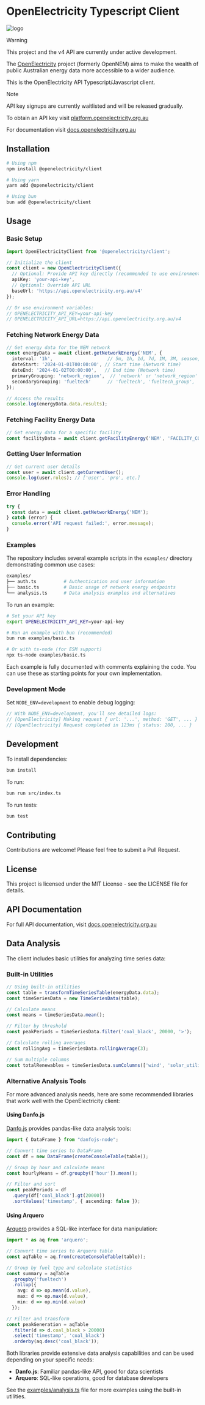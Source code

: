 # OpenElectricity Typescript Client

![logo](https://platform.openelectricity.org.au/oe_logo_full.png)

> [!WARNING]
> This project and the v4 API are currently under active development.

The [OpenElectricity](https://openelectricity.org.au) project (formerly OpenNEM) aims to make the wealth of public Australian energy data more accessible to a wider audience.

This is the OpenElectricity API Typescript/Javascript client.

> [!NOTE]
> API key signups are currently waitlisted and will be released gradually.

To obtain an API key visit [platform.openelectricity.org.au](https://platfrom.openelectricity.org.au)

For documentation visit [docs.openelectricity.org.au](https://docs.openelectricity.org.au/introduction)

## Installation

```bash
# Using npm
npm install @openelectricity/client

# Using yarn
yarn add @openelectricity/client

# Using bun
bun add @openelectricity/client
```

## Usage

### Basic Setup

```typescript
import OpenElectricityClient from '@openelectricity/client';

// Initialize the client
const client = new OpenElectricityClient({
  // Optional: Provide API key directly (recommended to use environment variable)
  apiKey: 'your-api-key',
  // Optional: Override API URL
  baseUrl: 'https://api.openelectricity.org.au/v4'
});

// Or use environment variables:
// OPENELECTRICITY_API_KEY=your-api-key
// OPENELECTRICITY_API_URL=https://api.openelectricity.org.au/v4
```

### Fetching Network Energy Data

```typescript
// Get energy data for the NEM network
const energyData = await client.getNetworkEnergy('NEM', {
  interval: '1h',                    // 5m, 1h, 1d, 7d, 1M, 3M, season, 1y, fy
  dateStart: '2024-01-01T00:00:00', // Start time (Network time)
  dateEnd: '2024-01-02T00:00:00',   // End time (Network time)
  primaryGrouping: 'network_region',  // 'network' or 'network_region'
  secondaryGrouping: 'fueltech'      // 'fueltech', 'fueltech_group', 'status', 'renewable'
});

// Access the results
console.log(energyData.data.results);
```

### Fetching Facility Energy Data

```typescript
// Get energy data for a specific facility
const facilityData = await client.getFacilityEnergy('NEM', 'FACILITY_CODE');
```

### Getting User Information

```typescript
// Get current user details
const user = await client.getCurrentUser();
console.log(user.roles); // ['user', 'pro', etc.]
```

### Error Handling

```typescript
try {
  const data = await client.getNetworkEnergy('NEM');
} catch (error) {
  console.error('API request failed:', error.message);
}
```

### Examples

The repository includes several example scripts in the `examples/` directory demonstrating common use cases:

```bash
examples/
├── auth.ts          # Authentication and user information
├── basic.ts         # Basic usage of network energy endpoints
└── analysis.ts      # Data analysis examples and alternatives
```

To run an example:

```bash
# Set your API key
export OPENELECTRICITY_API_KEY=your-api-key

# Run an example with bun (recommended)
bun run examples/basic.ts

# Or with ts-node (for ESM support)
npx ts-node examples/basic.ts
```

Each example is fully documented with comments explaining the code. You can use these as starting points for your own implementation.

### Development Mode

Set `NODE_ENV=development` to enable debug logging:

```typescript
// With NODE_ENV=development, you'll see detailed logs:
// [OpenElectricity] Making request { url: '...', method: 'GET', ... }
// [OpenElectricity] Request completed in 123ms { status: 200, ... }
```

## Development

To install dependencies:

```bash
bun install
```

To run:

```bash
bun run src/index.ts
```

To run tests:

```bash
bun test
```

## Contributing

Contributions are welcome! Please feel free to submit a Pull Request.

## License

This project is licensed under the MIT License - see the LICENSE file for details.

## API Documentation

For full API documentation, visit [docs.openelectricity.org.au](https://docs.openelectricity.org.au)

## Data Analysis

The client includes basic utilities for analyzing time series data:

### Built-in Utilities

```typescript
// Using built-in utilities
const table = transformTimeSeriesTable(energyData.data);
const timeSeriesData = new TimeSeriesData(table);

// Calculate means
const means = timeSeriesData.mean();

// Filter by threshold
const peakPeriods = timeSeriesData.filter('coal_black', 20000, '>');

// Calculate rolling averages
const rollingAvg = timeSeriesData.rollingAverage(3);

// Sum multiple columns
const totalRenewables = timeSeriesData.sumColumns(['wind', 'solar_utility', 'hydro']);
```

### Alternative Analysis Tools

For more advanced analysis needs, here are some recommended libraries that work well with the OpenElectricity client:

#### Using Danfo.js

[Danfo.js](https://danfo.jsdata.org/) provides pandas-like data analysis tools:

```typescript
import { DataFrame } from "danfojs-node";

// Convert time series to DataFrame
const df = new DataFrame(createConsoleTable(table));

// Group by hour and calculate means
const hourlyMeans = df.groupby(['hour']).mean();

// Filter and sort
const peakPeriods = df
  .query(df['coal_black'].gt(20000))
  .sortValues('timestamp', { ascending: false });
```

#### Using Arquero

[Arquero](https://github.com/uwdata/arquero) provides a SQL-like interface for data manipulation:

```typescript
import * as aq from 'arquero';

// Convert time series to Arquero table
const aqTable = aq.from(createConsoleTable(table));

// Group by fuel type and calculate statistics
const summary = aqTable
  .groupby('fueltech')
  .rollup({
    avg: d => op.mean(d.value),
    max: d => op.max(d.value),
    min: d => op.min(d.value)
  });

// Filter and transform
const peakGeneration = aqTable
  .filter(d => d.coal_black > 20000)
  .select('timestamp', 'coal_black')
  .orderby(aq.desc('coal_black'));
```

Both libraries provide extensive data analysis capabilities and can be used depending on your specific needs:
- **Danfo.js**: Familiar pandas-like API, good for data scientists
- **Arquero**: SQL-like operations, good for database developers

See the [examples/analysis.ts](examples/analysis.ts) file for more examples using the built-in utilities.
